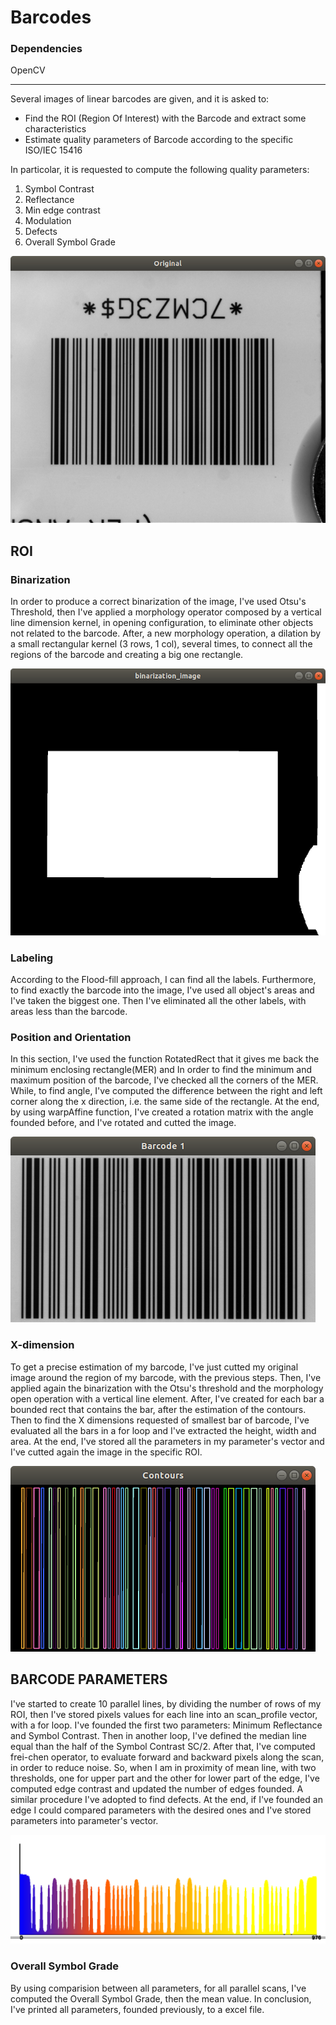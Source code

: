 # Barcodes


### Dependencies

OpenCV

------

Several images of linear barcodes are given, and it is asked to:
- Find the ROI (Region Of Interest) with the Barcode and extract some characteristics
- Estimate quality parameters of Barcode according to the specific ISO/IEC 15416

In particolar, it is requested to compute the following quality parameters:
1. Symbol Contrast
2. Reflectance
3. Min edge contrast
4. Modulation
5. Defects
6. Overall Symbol Grade

![Example](/codici-lineari-dati/images/1.png)

## ROI

### Binarization
In order to produce a correct binarization of the image, I've used Otsu's Threshold, then I've applied a morphology operator composed by a vertical line dimension kernel, in opening configuration, to eliminate other objects not related to the barcode.
After, a new morphology operation, a dilation by a small rectangular kernel (3 rows, 1 col), several times, to connect all the regions of the barcode and creating a big one rectangle.

![Example](/codici-lineari-dati/images/2.png)

### Labeling
According to the Flood-fill approach, I can find all the labels. Furthermore, to find exactly the barcode into the image, I've used all object's areas and I've taken the biggest one. Then I've eliminated all the other labels, with areas less than the barcode.

### Position and Orientation
In this section, I've used the function RotatedRect that it gives me back the minimum enclosing rectangle(MER) and In order to find the minimum and maximum position of the barcode, I've checked all the corners of the MER.
While, to find angle, I've computed the difference between the right and left corner along the x direction, i.e. the same side of the rectangle.
At the end, by using warpAffine function, I've created a rotation matrix with the angle founded before, and I've rotated and cutted the image.

![Example](/codici-lineari-dati/images/4.png)

### X-dimension
To get a precise estimation of my barcode, I've just cutted my original image around the region of my barcode, with the previous steps. Then, I've applied again the binarization with the Otsu's threshold and the morphology open operation with a vertical line element.
After, I've created for each bar a bounded rect that contains the bar, after the estimation of the contours.
Then to find the X dimensions requested of smallest bar of barcode, I've evaluated all the bars in a for loop and I've extracted the height, width and area.
At the end, I've stored all the parameters in my parameter's vector and I've cutted again the image in the specific ROI.

![Example](/codici-lineari-dati/images/6.png)

## BARCODE PARAMETERS

I've started to create 10 parallel lines, by dividing the number of rows of my ROI, then I've stored pixels values for each line into an scan_profile vector, with a for loop.
I've founded the first two parameters: Minimum Reflectance and Symbol Contrast.
Then in another loop, I've defined the median line equal than the half of the Symbol Contrast SC/2. After that, I've computed frei-chen operator, to evaluate forward and backward pixels along the scan, in order to reduce noise. So, when I am in proximity of mean line, with two thresholds, one for upper part and the other for lower part of the edge, I've computed edge contrast and updated the number of edges founded. A similar procedure I've adopted to find defects. 
At the end, if I've founded an edge I could compared parameters with the desired ones and I've stored parameters into parameter's vector.

![Example](/codici-lineari-dati/images/8.png)

### Overall Symbol Grade
By using comparision between all parameters, for all parallel scans, I've computed the Overall Symbol Grade, then the mean value.
In conclusion, I've printed all parameters, founded previously, to a excel file.


